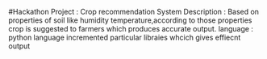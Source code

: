 #Hackathon
Project : Crop recommendation System
Description : Based on properties of soil like humidity temperature,according to those properties crop is suggested to farmers which produces accurate output.
language : python language incremented particular libraies whcich gives effiecnt output

